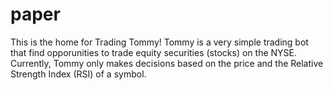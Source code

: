 # paper

This is the home for Trading Tommy! Tommy is a very simple trading bot that find opporunities to trade equity securities (stocks) on the NYSE. Currently, Tommy only makes decisions based on the price and the Relative Strength Index (RSI) of a symbol.




